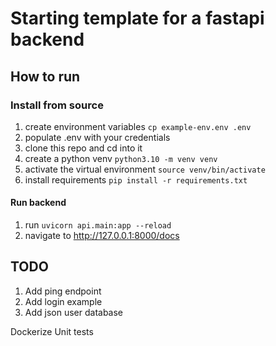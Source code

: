 # Starting template for a fastapi backend

## How to run
### Install from source
1. create environment variables `cp example-env.env .env`
2. populate .env with your credentials
3. clone this repo and cd into it
4. create a python venv `python3.10 -m venv venv`
5. activate the virtual environment `source venv/bin/activate`
6. install requirements `pip install -r requirements.txt`

#### Run backend
1. run `uvicorn api.main:app --reload`
2. navigate to http://127.0.0.1:8000/docs


## TODO
1. Add ping endpoint
2. Add login example
3. Add json user database

Dockerize
Unit tests
